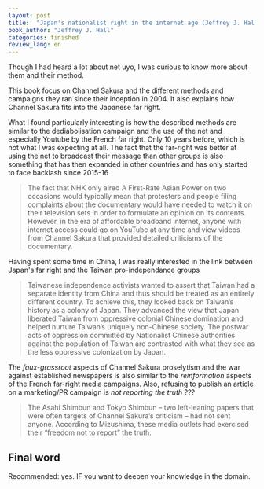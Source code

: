 ```yaml
---
layout: post
title:  "Japan's nationalist right in the internet age (Jeffrey J. Hall)"
book_author: "Jeffrey J. Hall"
categories: finished
review_lang: en
---
```


Though I had heard a lot about net uyo, I was curious to know more about them and their method.

This book focus on Channel Sakura and the different methods and campaigns they ran since their inception in 2004. It also explains how Channel Sakura fits into the Japanese far right.

What I found particularly interesting is how the described methods are similar to the dediabolisation campaign and the use of the net and especially Youtube by the French far right. Only 10 years before, which is not what I was expecting at all. The fact that the far-right was better at using the net to broadcast their message than other groups is also something that has then expanded in other countries and has only started to face backlash since 2015-16

> The fact that NHK only aired A First-Rate Asian Power on two occasions would typically mean that protesters and people filing complaints about the documentary would have needed to watch it on their television sets in order to formulate an opinion on its contents. However, in the era of affordable broadband internet, anyone with internet access could go on YouTube at any time and view videos from Channel Sakura that provided detailed criticisms of the documentary.

Having spent some time in China, I was really interested in the link between Japan's far right and the Taiwan pro-independance groups

> Taiwanese independence activists wanted to assert that Taiwan had a separate identity from China and thus should be treated as an entirely different country. To achieve this, they looked back on Taiwan’s history as a colony of Japan. They advanced the view that Japan liberated Taiwan from oppressive colonial Chinese domination and helped nurture Taiwan’s uniquely non-Chinese society. The postwar acts of oppression committed by Nationalist Chinese authorities against the population of Taiwan are contrasted with what they see as the less oppressive colonization by Japan.

The *faux-grassroot* aspects of Channel Sakura proselytism and the war against established newspapers is also similar to the *reinformation* aspects of the French far-right media campaigns. Also, refusing to publish an article on a marketing/PR campaign is *not reporting the truth* ??? 

> The Asahi Shimbun and Tokyo Shimbun – two left-leaning papers that were often targets of Channel Sakura’s criticism – had not sent anyone. According to Mizushima, these media outlets had exercised their “freedom not to report” the truth.


## Final word

Recommended: yes. IF you want to deepen your knowledge in the domain.
